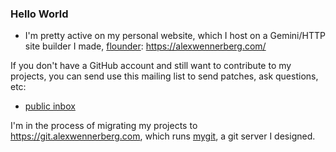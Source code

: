 ### Hello World

* I'm pretty active on my personal website, which I host on a Gemini/HTTP site builder I made, [flounder](https://github.com/alexwennerberg/flounder): https://alexwennerberg.com/

If you don't have a GitHub account and still want to contribute to my projects, you can send use this mailing list to send patches, ask questions, etc:

* [public inbox](https://lists.sr.ht/~aw/hi)

I'm in the process of migrating my projects to https://git.alexwennerberg.com, which runs [mygit](https://github.com/alexwennerberg/mygit), a git server I designed.
